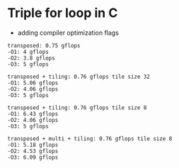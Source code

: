 # Triple for loop in C


- adding compiler optimization flags

```
transposed: 0.75 gflops
-O1: 4 gflops
-O2: 3.8 gflops
-O3: 5 gflops
```

```
transposed + tiling: 0.76 gflops tile size 32
-O1: 5.06 gflops
-O2: 4.06 gflops
-O3: 5 gflops
```

```
transposed + tiling: 0.76 gflops tile size 8
-O1: 6.43 gflops
-O2: 4.06 gflops
-O3: 5 gflops
```

```
transposed + multi + tiling: 0.76 gflops tile size 8
-O1: 5.18 gflops
-O2: 4.53 gflops
-O3: 6.09 gflops
```

